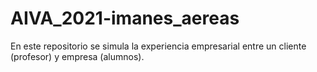 # AIVA_2021-imanes_aereas
En este repositorio se simula la experiencia empresarial entre un cliente (profesor) y empresa (alumnos).
